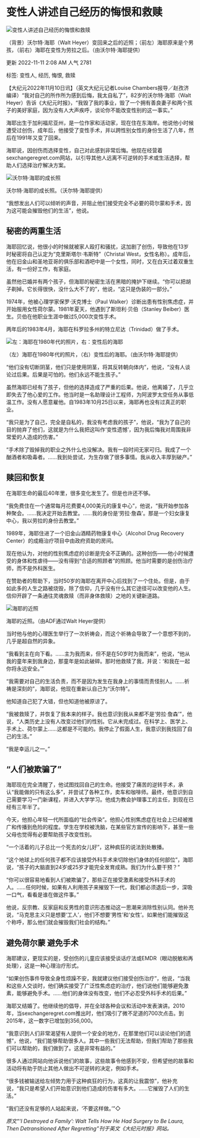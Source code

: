 # 变性人讲述自己经历的悔恨和救赎

![变性人讲述自己经历的悔恨和救赎](https://i.epochtimes.com/assets/uploads/2022/11/id13863472-Walt-as-a-boy-e3916192-1-1200x720-600x400.jpg)

（背景）沃尔特‧海耶（Walt Heyer）变回来之后的近照；（前左）海耶原来是个男孩，（前右）海耶在变性为劳拉之后。（由沃尔特‧海耶提供）

更新 2022-11-11 2:08 AM 人气 2781

标签: 变性人, 经历, 悔恨, 救赎

【大纪元2022年11月10日讯】（英文大纪元记者Louise Chambers报导／赵孜济编译）“我对自己的所作所为感到后悔，我太自私了”，82岁的沃尔特‧海耶（Walt Heyer）告诉《大纪元时报》，“我毁了我的事业，毁了一个拥有善良妻子和两个孩子的美好家庭，因为没有人大声疾呼，谈论你不能改变性别的这一事实。”

海耶出生于加利福尼亚州，是一位作家和活动家，现在住在东海岸。他说他小时候遭受过创伤，成年后，他接受了变性手术，并以跨性别女性的身份生活了八年，然后在1991年又变了回来。

海耶说，因创伤而选择变性，自己对此感到非常后悔。他现在经营着sexchangeregret.com网站，以引导其他人远离不可逆转的手术或生活选择，帮助人们选择治疗解决方案。

![沃尔特‧海耶的成长照](https://i.epochtimes.com/assets/uploads/2022/11/id13863479-Walt-Heyer-2-1200x720-600x360.jpg)

沃尔特‧海耶的成长照。（沃尔特‧海耶提供）

“我想发出人们可以倾听的声音，并阻止他们接受完全不必要的荷尔蒙和手术，因为这可能会摧毁他们的生活”，他说。

## 秘密的两重生活

海耶回忆说，他很小的时候就被家人殴打和骚扰，这加剧了创伤，导致他在13岁时秘密将自己认定为“克里斯塔尔‧韦斯特”（Christal West，女性名称）。成年后，他在旧金山和圣地亚哥的俱乐部和酒吧中是一个女性，同时，又在白天过着双重生活，有一份好工作，有家庭。

虽然他已婚并有两个孩子，但海耶的秘密生活在黑暗的掩护下继续。“你可以把胡子剃掉。它长得很快，没什么大不了的”，他说，“这只是伪装的一部分。”

1974年，他被心理学家保罗‧沃克博士（Paul Walker）诊断出患有性别焦虑症，并开始服用女性荷尔蒙。1981年夏天，他遇到了斯坦利‧贝伯（Stanley Beiber）医生。贝伯在他职业生涯中做过5,000次变性手术。

两年后的1983年4月，海耶在科罗拉多州的特立尼达（Trinidad）做了手术。

![左：海耶在1980年代的照片，右：变性后的海耶](https://i.epochtimes.com/assets/uploads/2022/11/id13863475-Walt-as-a-boy-e36192-1200x720-600x360.jpg)

（左）海耶在1980年代的照片，（右）变性后的海耶。（由沃尔特‧海耶提供）

“他们没有切断阴茎，他们只是使用阴茎，将其反转朝向体内”，他说，“没有人谈论过后果。后果是可怕的。他们永远不能生孩子。”

虽然海耶已经有了孩子，但他的选择造成了严重的后果。他说，他离婚了，几乎立即失去了他心爱的工作。他当时是一名助理设计工程师，为阿波罗太空任务从事低温工作。没有人愿意雇他。自1983年10月25日以来，海耶再也没有过真正的职业。

“我只是为了自己，完全是自私的，我没有考虑我的孩子”，他说，“我为了自己的目的抛弃了他们，这就是为什么我把这叫作‘变性遗憾’，因为我后悔我对周围我非常爱的人造成的伤害。”

“手术除了毁掉我的职业之外什么也没解决。我有一段时间无家可归。我成了一个酗酒者和吸毒者。……我到处尝试，为生存做了很多事情。我从收入丰厚到破产。”

## 赎回和恢复

在海耶生命的最后40年里，很多变化发生了。但是也许还不够。

“我免费住在一个通常每月花费要4,000美元的康复中心”，他说，“我开始参加各种聚会。……我决定开始去教堂。……我的身份是‘劳拉‧詹森’。那是一个妇女康复中心，我以劳拉的身份去教堂。”

1989年，海耶住进了一个旧金山酒精药物康复中心（Alcohol Drug Recovery Center）的成瘾治疗项目中由政府资助的房间。

现在他认为，对他的性别焦虑症的诊断是完全不正确的。这种创伤——他小时候遭受的身体和性虐待——没有得到“合适的照顾者”的照顾。他当时需要的是创伤治疗师，而不是外科医生。

在赞助者的帮助下，当时50岁的海耶在离开中心后找到了一个住处。但是，由于如此多的人生之路被烧毁，除了信仰，几乎没有什么其它途径可以改变他的人生。信仰开辟了一条通往灵魂救赎（而非身体救赎）之地的关键新道路。

![海耶的近照](https://i.epochtimes.com/assets/uploads/2022/11/id13863480-walt-heyer-credit-ADF-for-photography-1-1200x800-450x300.jpg)

海耶的近照。（由ADF通过Walt Heyer提供）

当时他与他的心理医生举行了一次祈祷会，而这个祈祷会导致了一个意想不到的，几乎是超自然的异象。

“我看到主在向下看。……主为我而来，但不是在50岁时为我而来”，他说，“他从我的童年来到我身边，那童年是如此破碎。那时他救赎了我，并说：‘和我在一起你将永远安全。’”

“我需要对自己的生活负责，而不是因为发生在我身上的事情而责怪别人。……祈祷是深刻的”，海耶说，他现在重新认自己为“沃尔特”。

他知道自己犯了大错，但也知道他被原谅了。

“我被救赎了，并恢复了我本来的样子。我也意识到我从来都不是‘劳拉‧詹森’”，他说，“人类历史上没有人改变过他们的性别。它从未完成过。在科学上、医学上、手术上、荷尔蒙上……这都是不可能的。我停止了假面人生，我意识到我找回了自己的生活。”

“我是幸运儿之一。”

## “人们被欺骗了”

海耶现在完全清醒了，他试图找回自己的生命。他接受了痛苦的逆转手术，承认“我能做的只有这么多”，并尝试了各种工作，卖车和咖啡师。最终，他意识到自己需要学习一门新课程，并进入大学学习。他成为教会护理事工的主任，到现在已经有三年半了。

今天，他担心年轻一代所面临的“社会传染”。他担心性别焦虑症在社会上已经被推广和传播到危险的程度。学生在学校被洗脑，在某些官方宣传的影响下，甚至一些父母也觉得有必要帮助孩子改变性别。

“一个活着的儿子总比一个死去的女儿好”，这种疯狂的说法到处散播。

“这个地球上的任何孩子都不应该接受外科手术来切除他们身体的任何部位”，海耶说，“孩子的大脑直到24岁或25岁才能完全发育成熟。我们为什么要干预？”

“你可以很容易地看到人们被欺骗了，那些正在接受激素和接受外科手术的人。……任何时候，如果有人利用孩子来摧毁下一代，我们都必须退后一步，深吸一口气，看看是谁在做这件事。”

他说，反宗教、反家庭和反男性的意识形态推动这一思潮来消除性别认同。他补充说，“马克思主义只是想要‘工人’，他们不想要‘男性’和‘女性’。如果他们能摧毁这个称呼，那么他们就会摧毁我们社会的结构。”

## 避免荷尔蒙 避免手术

海耶建议，更现实的是，受创伤的儿童应该接受谈话疗法或EMDR（眼动脱敏和再处理），这是一种心理治疗形式。

“如果创伤事件导致全身性烦躁不安，我就建议他们接受创伤治疗”，他说，“当我和这些人交谈时，他们确实接受了广泛性焦虑症的治疗，他们说他们能够避免激素，能够避免手术。……他们的身体没有改变，他们不必忍受外科手术的后果。”

海耶又结婚了。他继续他的倡导，并在全球各种会议和活动中发表演讲。2010年，当sexchangeregret.com推出时，他们吸引了微不足道的700次点击。到2015年，这一数字已增加到356,000。

“我意识到人们非常渴望有人提供一个安全的地方，在那里他们可以谈论他们的遗憾”，他说，“我们能够帮助很多人。其中一些我们无法帮助，但我们帮助了那些我们可以帮助的，我们做到了。这是非常有益的。”

很多人通过网站向他诉说他们的故事，这些故事令他感到不安，但希望他的故事和活动将有助于防止其他人做出不可逆转的决定，例如手术。

“很多钱被输送给左倾势力用于这种疯狂的行为，这真的让我震惊”，他补充说，“我只是希望人们开始意识到他们造成的伤害有多大。……它摧毁了人们的生活。”

“我们还没有足够的人站起来说，‘不要这样做。’”◇

_原文“‘I Destroyed a Family’: Walt Tells How He Had Surgery to Be Laura, Then Detransitioned After Regretting”刊于英文《大纪元时报》网站。_